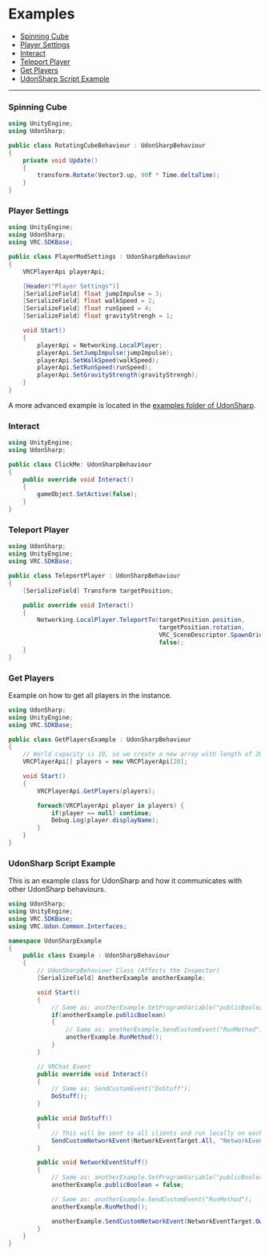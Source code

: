 # Examples

* [Spinning Cube](#spinning-cube)
* [Player Settings](#player-settings)
* [Interact](#interact)
* [Teleport Player](#teleport-player)
* [Get Players](#get-players)
* [UdonSharp Script Example](#udonsharp-script-example)


---

### Spinning Cube
```cs
using UnityEngine;
using UdonSharp;

public class RotatingCubeBehaviour : UdonSharpBehaviour
{
    private void Update()
    {
        transform.Rotate(Vector3.up, 90f * Time.deltaTime);
    }
}
```

### Player Settings
```cs
using UnityEngine;
using UdonSharp;
using VRC.SDKBase;

public class PlayerModSettings : UdonSharpBehaviour
{
    VRCPlayerApi playerApi;

    [Header("Player Settings")]
    [SerializeField] float jumpImpulse = 3;
    [SerializeField] float walkSpeed = 2;
    [SerializeField] float runSpeed = 4;
    [SerializeField] float gravityStrengh = 1;

    void Start()
    {
        playerApi = Networking.LocalPlayer;
        playerApi.SetJumpImpulse(jumpImpulse);
        playerApi.SetWalkSpeed(walkSpeed);
        playerApi.SetRunSpeed(runSpeed);
        playerApi.SetGravityStrength(gravityStrengh);
    }
}
```
A more advanced example is located in the [examples folder of UdonSharp](https://github.com/Merlin-san/UdonSharp/blob/master/Assets/UdonSharp/Examples/Utilities/PlayerModSetter.cs).

### Interact
```cs
using UnityEngine;
using UdonSharp;

public class ClickMe: UdonSharpBehaviour
{
    public override void Interact()
    {
        gameObject.SetActive(false);
    }
}
```

### Teleport Player
```cs
using UdonSharp;
using UnityEngine;
using VRC.SDKBase;

public class TeleportPlayer : UdonSharpBehaviour
{
    [SerializeField] Transform targetPosition;

    public override void Interact()
    {
        Networking.LocalPlayer.TeleportTo(targetPosition.position, 
                                          targetPosition.rotation, 
                                          VRC_SceneDescriptor.SpawnOrientation.Default, 
                                          false);
    }
}
```

### Get Players
Example on how to get all players in the instance.
```cs
using UdonSharp;
using UnityEngine;
using VRC.SDKBase;

public class GetPlayersExample : UdonSharpBehaviour
{
    // World capacity is 10, so we create a new array with length of 20 (Hard cap)
    VRCPlayerApi[] players = new VRCPlayerApi[20];

    void Start()
    {
        VRCPlayerApi.GetPlayers(players);

        foreach(VRCPlayerApi player in players) {
            if(player == null) continue;
            Debug.Log(player.displayName);
        }
    }
}
```

### UdonSharp Script Example
This is an example class for UdonSharp and how it communicates with other UdonSharp behaviours.
```cs
using UdonSharp;
using UnityEngine;
using VRC.SDKBase;
using VRC.Udon.Common.Interfaces;

namespace UdonSharpExample
{
    public class Example : UdonSharpBehaviour
    {
        // UdonSharpBehaviour Class (Affects the Inspector)
        [SerializeField] AnotherExample anotherExample;

        void Start()
        {
            // Same as: anotherExample.GetProgramVariable("publicBoolean");
            if(anotherExample.publicBoolean)
            {
                // Same as: anotherExample.SendCustomEvent("RunMethod");
                anotherExample.RunMethod();
            }
        }

        // VRChat Event
        public override void Interact()
        {
            // Same as: SendCustomEvent("DoStuff");
            DoStuff();
        }

        public void DoStuff()
        {
            // This will be sent to all clients and run locally on each one (including the one sending)
            SendCustomNetworkEvent(NetworkEventTarget.All, "NetworkEventStuff");
        }

        public void NetworkEventStuff()
        {
            // Same as: anotherExample.SetProgramVariable("publicBoolean", false);
            anotherExample.publicBoolean = false;

            // Same as: anotherExample.SendCustomEvent("RunMethod");
            anotherExample.RunMethod();

            anotherExample.SendCustomNetworkEvent(NetworkEventTarget.Owner, "DoOwnerStuff");
        }
    }
}
```